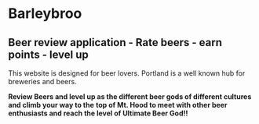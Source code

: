 # Barleybroo
## Beer review application - Rate beers - earn points - level up


This website is designed for beer lovers.  Portland is a well known hub for breweries and beers. 

**Review Beers and level up as the different beer gods of different cultures and climb your way to the**
**top of Mt. Hood to meet with other beer enthusiasts and reach the level of Ultimate Beer God!!**
